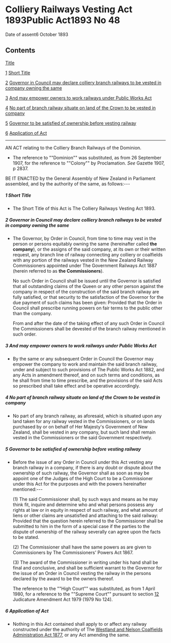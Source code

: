 # Colliery Railways Vesting Act 1893Public Act1893 No 48

Date of assent6 October 1893

## Contents

[Title][0]

[1][1] [Short Title][1]

[2][2] [Governor in Council may declare colliery branch railways to be vested in company owning the same][2]

[3][3] [And may empower owners to work railways under Public Works Act][3]

[4][4] [No part of branch railway situate on land of the Crown to be vested in company][4]

[5][5] [Governor to be satisfied of ownership before vesting railway][5]

[6][6] [Application of Act][6]

---

AN ACT relating to the Colliery Branch Railways of the Dominion.
    
*   The reference to ""Dominion"" was substituted, as from 26 September 1907, for the reference to ""Colony"" by Proclamation. _See_ Gazette 1907, p 2837\.

BE IT ENACTED by the General Assembly of New Zealand in Parliament assembled, and by the authority of the same, as follows:---

##### 1 Short Title
    
*   The Short Title of this Act is The Colliery Railways Vesting Act 1893\.

##### 2 Governor in Council may declare colliery branch railways to be vested in company owning the same
    
*   The Governor, by Order in Council, from time to time may vest in the person or persons equitably owning the same (hereinafter called **the company**), or the assigns of the said company, at its own or their written request, any branch line of railway connecting any colliery or coalfields with any portion of the railways vested in the New Zealand Railway Commissioners appointed under The Government Railways Act 1887 (herein referred to as **the Commissioners**).
    
    No such Order in Council shall be issued until the Governor is satisfied that all outstanding claims of the Queen or any other person against the company in respect of the construction of the said branch railway are fully satisfied, or that security to the satisfaction of the Governor for the due payment of such claims has been given: Provided that the Order in Council shall prescribe running powers on fair terms to the public other than the company.
    
    From and after the date of the taking effect of any such Order in Council the Commissioners shall be devested of the branch railway mentioned in such order.

##### 3 And may empower owners to work railways under Public Works Act
    
*   By the same or any subsequent Order in Council the Governor may empower the company to work and maintain the said branch railway, under and subject to such provisions of The Public Works Act 1882, and any Acts in amendment thereof, and on such terms and conditions, as he shall from time to time prescribe, and the provisions of the said Acts so prescribed shall take effect and be operative accordingly.

##### 4 No part of branch railway situate on land of the Crown to be vested in company
    
*   No part of any branch railway, as aforesaid, which is situated upon any land taken for any railway vested in the Commissioners, or on lands purchased by or on behalf of Her Majesty's Government of New Zealand, shall be vested in any company, but such land shall remain vested in the Commissioners or the said Government respectively.

##### 5 Governor to be satisfied of ownership before vesting railway
    
*   Before the issue of any Order in Council under this Act vesting any branch railway in a company, if there is any doubt or dispute about the ownership of such railway, the Governor shall as soon as may be appoint one of the Judges of the High Court to be a Commissioner under this Act for the purposes and with the powers hereinafter mentioned:---
    
    (1) The said Commissioner shall, by such ways and means as he may think fit, inquire and determine who and what persons possess any rights at law or in equity in respect of such railway, and what amount of liens or other claims are unsatisfied and attaching to the said railway: Provided that the question herein referred to the Commissioner shall be submitted to him in the form of a special case if the parties to the dispute of ownership of the railway severally can agree upon the facts to be stated.
    
    (2) The Commissioner shall have the same powers as are given to Commissioners by The Commissioners' Powers Act 1867\.
    
    (3) The award of the Commissioner in writing under his hand shall be final and conclusive, and shall be sufficient warrant to the Governor for the issue of an Order in Council vesting the railway in the persons declared by the award to be the owners thereof.
    
    The reference to the ""High Court"" was substituted, as from 1 April 1980, for a reference to the ""Supreme Court"" pursuant to section [12][7] Judicature Amendment Act 1979 (1979 No 124).

##### 6 Application of Act
    
*   Nothing in this Act contained shall apply to or affect any railway constructed under the authority of The [Westland and Nelson Coalfields Administration Act 1877][8], or any Act amending the same.



[0]: http://www.legislation.govt.nz/act/public/1893/0048/latest/whole.html#DLM133498
[1]: http://www.legislation.govt.nz/act/public/1893/0048/latest/whole.html#DLM134201
[2]: http://www.legislation.govt.nz/act/public/1893/0048/latest/whole.html#DLM134202
[3]: http://www.legislation.govt.nz/act/public/1893/0048/latest/whole.html#DLM134203
[4]: http://www.legislation.govt.nz/act/public/1893/0048/latest/whole.html#DLM134204
[5]: http://www.legislation.govt.nz/act/public/1893/0048/latest/whole.html#DLM134205
[6]: http://www.legislation.govt.nz/act/public/1893/0048/latest/whole.html#DLM134207
[7]: http://www.legislation.govt.nz/act/public/1893/0048/latest/link.aspx?id=DLM35049
[8]: http://www.legislation.govt.nz/act/public/1893/0048/latest/link.aspx?id=DLM13550